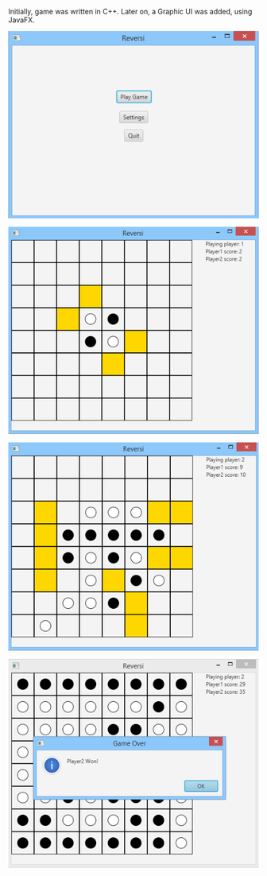 Initially, game was written in C++.
Later on, a Graphic UI was added, using JavaFX.

![alt text](https://github.com/ShlomiZi/Reversi-GUI/blob/master/screens/1.png)

![alt text](https://github.com/ShlomiZi/Reversi-GUI/blob/master/screens/2.png)

![alt text](https://github.com/ShlomiZi/Reversi-GUI/blob/master/screens/3.png)

![alt text](https://github.com/ShlomiZi/Reversi-GUI/blob/master/screens/4.png)

